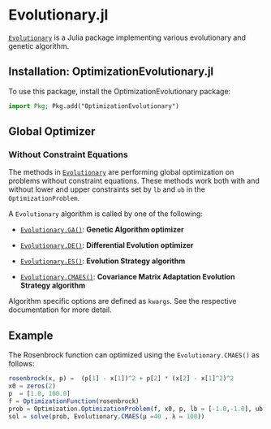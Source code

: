 # Evolutionary.jl
[`Evolutionary`](https://github.com/wildart/Evolutionary.jl) is a Julia package implementing various evolutionary and genetic algorithm.

## Installation: OptimizationEvolutionary.jl

To use this package, install the OptimizationEvolutionary package:

```julia
import Pkg; Pkg.add("OptimizationEvolutionary")
```

## Global Optimizer
### Without Constraint Equations

The methods in [`Evolutionary`](https://github.com/wildart/Evolutionary.jl) are performing global optimization on problems without
constraint equations. These methods work both with and without lower and upper constraints set by `lb` and `ub` in the `OptimizationProblem`.

A `Evolutionary` algorithm is called by one of the following:

- [`Evolutionary.GA()`](https://wildart.github.io/Evolutionary.jl/stable/ga/): **Genetic Algorithm optimizer**

- [`Evolutionary.DE()`](https://wildart.github.io/Evolutionary.jl/stable/de/): **Differential Evolution optimizer**

- [`Evolutionary.ES()`](https://wildart.github.io/Evolutionary.jl/stable/es/): **Evolution Strategy algorithm**

- [`Evolutionary.CMAES()`](https://wildart.github.io/Evolutionary.jl/stable/cmaes/): **Covariance Matrix Adaptation Evolution Strategy algorithm**

Algorithm specific options are defined as `kwargs`. See the respective documentation for more detail.

## Example

The Rosenbrock function can optimized using the `Evolutionary.CMAES()` as follows:

```julia
rosenbrock(x, p) =  (p[1] - x[1])^2 + p[2] * (x[2] - x[1]^2)^2
x0 = zeros(2)
p  = [1.0, 100.0]
f = OptimizationFunction(rosenbrock)
prob = Optimization.OptimizationProblem(f, x0, p, lb = [-1.0,-1.0], ub = [1.0,1.0])
sol = solve(prob, Evolutionary.CMAES(μ =40 , λ = 100))
```
